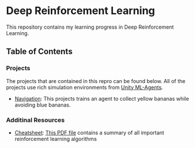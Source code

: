 
# Deep Reinforcement Learning


This repository contains my learning progress in Deep Reinforcement Learning.

## Table of Contents

### Projects

The projects that are contained in this repro can be found below.  All of the projects use rich simulation environments from [Unity ML-Agents](https://github.com/Unity-Technologies/ml-agents).

* [Navigation](https://github.com/steffenkoerner/deep_reinforcement_learning/tree/main/projects/p1_navigation): This projects trains an agent to collect yellow bananas while avoiding blue bananas.

### Additinal Resources

* [Cheatsheet](https://github.com/steffenkoerner/deep_reinforcement_learning/tree/main/cheatsheet): [This PDF file](https://github.com/steffenkoerner/deep_reinforcement_learning/blob/main/cheatsheet/cheatsheet.pdf) contains a summary of all important reinforcement learning algorithms



